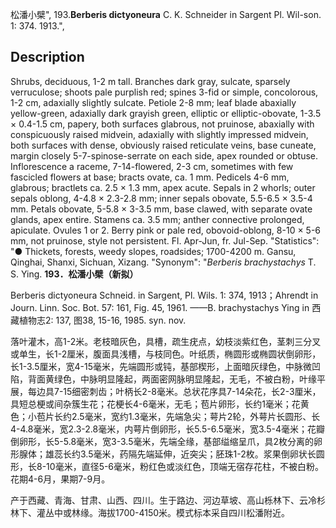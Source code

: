 松潘小檗",
193.**Berberis dictyoneura** C. K. Schneider in Sargent Pl. Wil-son. 1: 374. 1913.",

## Description
Shrubs, deciduous, 1-2 m tall. Branches dark gray, sulcate, sparsely verruculose; shoots pale purplish red; spines 3-fid or simple, concolorous, 1-2 cm, adaxially slightly sulcate. Petiole 2-8 mm; leaf blade abaxially yellow-green, adaxially dark grayish green, elliptic or elliptic-obovate, 1-3.5 × 0.4-1.5 cm, papery, both surfaces glabrous, not pruinose, abaxially with conspicuously raised midvein, adaxially with slightly impressed midvein, both surfaces with dense, obviously raised reticulate veins, base cuneate, margin closely 5-7-spinose-serrate on each side, apex rounded or obtuse. Inflorescence a raceme, 7-14-flowered, 2-3 cm, sometimes with few fascicled flowers at base; bracts ovate, ca. 1 mm. Pedicels 4-6 mm, glabrous; bractlets ca. 2.5 × 1.3 mm, apex acute. Sepals in 2 whorls; outer sepals oblong, 4-4.8 × 2.3-2.8 mm; inner sepals obovate, 5.5-6.5 × 3.5-4 mm. Petals obovate, 5-5.8 × 3-3.5 mm, base clawed, with separate ovate glands, apex entire. Stamens ca. 3.5 mm; anther connective prolonged, apiculate. Ovules 1 or 2. Berry pink or pale red, obovoid-oblong, 8-10 × 5-6 mm, not pruinose, style not persistent. Fl. Apr-Jun, fr. Jul-Sep.
  "Statistics": "● Thickets, forests, weedy slopes, roadsides; 1700-4200 m. Gansu, Qinghai, Shanxi, Sichuan, Xizang.
  "Synonym": "*Berberis brachystachys* T. S. Ying.
**193．松潘小檗（新拟）**

Berberis dictyoneura Schneid. in Sargent, Pl. Wils. 1: 374, 1913；Ahrendt in Journ. Linn. Soc. Bot. 57: 161, Fig. 45, 1961. ——B. brachystachys Ying in 西藏植物志2: 137, 图38, 15-16, 1985. syn. nov.

落叶灌木，高1-2米。老枝暗灰色，具槽，疏生疣点，幼枝淡紫红色，茎刺三分叉或单生，长1-2厘米，腹面具浅槽，与枝同色。叶纸质，椭圆形或椭圆状倒卵形，长1-3.5厘米，宽4-15毫米，先端圆形或钝，基部楔形，上面暗灰绿色，中脉微凹陷，背面黄绿色，中脉明显隆起，两面密网脉明显隆起，无毛，不被白粉，叶缘平展，每边具7-15细密刺齿；叶柄长2-8毫米。总状花序具7-14朵花，长2-3厘米，具短总梗或间杂簇生花；花梗长4-6毫米，无毛；苞片卵形，长约1毫米；花黄色；小苞片长约2.5毫米，宽约1.3毫米，先端急尖；萼片2轮，外萼片长圆形、长4-4.8毫米，宽2.3-2.8毫米，内萼片倒卵形，长5.5-6.5毫米，宽3.5-4毫米；花瓣倒卵形，长5-5.8毫米，宽3-3.5毫米，先端全缘，基部缢缩呈爪，具2枚分离的卵形腺体；雄蕊长约3.5毫米，药隔先端延伸，近突尖；胚珠1-2枚。浆果倒卵状长圆形，长8-10毫米，直径5-6毫米，粉红色或淡红色，顶端无宿存花柱，不被白粉。花期4-6月，果期7-9月。

产于西藏、青海、甘肃、山西、四川。生于路边、河边草坡、高山栎林下、云冷杉林下、灌丛中或林缘。海拔1700-4150米。模式标本采自四川松潘附近。
